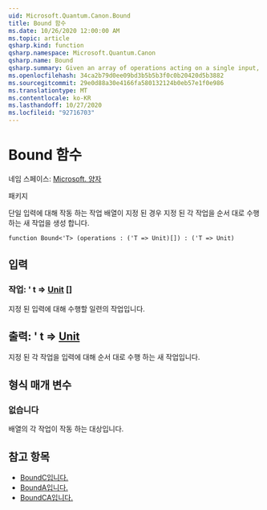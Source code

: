 ```yaml
---
uid: Microsoft.Quantum.Canon.Bound
title: Bound 함수
ms.date: 10/26/2020 12:00:00 AM
ms.topic: article
qsharp.kind: function
qsharp.namespace: Microsoft.Quantum.Canon
qsharp.name: Bound
qsharp.summary: Given an array of operations acting on a single input, produces a new operation that performs each given operation in sequence.
ms.openlocfilehash: 34ca2b79d0ee09bd3b5b5b3f0c0b20420d5b3882
ms.sourcegitcommit: 29e0d88a30e4166fa580132124b0eb57e1f0e986
ms.translationtype: MT
ms.contentlocale: ko-KR
ms.lasthandoff: 10/27/2020
ms.locfileid: "92716703"
---
```

# <a name="bound-function"></a>Bound 함수

네임 스페이스: [Microsoft. 양자](xref:Microsoft.Quantum.Canon)

패키지 [](https://nuget.org/packages/)


단일 입력에 대해 작동 하는 작업 배열이 지정 된 경우 지정 된 각 작업을 순서 대로 수행 하는 새 작업을 생성 합니다.

```qsharp
function Bound<'T> (operations : ('T => Unit)[]) : ('T => Unit)
```


## <a name="input"></a>입력

### <a name="operations--t--unit-"></a>작업: ' t => [Unit](xref:microsoft.quantum.lang-ref.unit) []

지정 된 입력에 대해 수행할 일련의 작업입니다.



## <a name="output--t--unit"></a>출력: ' t => [Unit](xref:microsoft.quantum.lang-ref.unit) 

지정 된 각 작업을 입력에 대해 순서 대로 수행 하는 새 작업입니다.

## <a name="type-parameters"></a>형식 매개 변수

### <a name="t"></a>없습니다

배열의 각 작업이 작동 하는 대상입니다.

## <a name="see-also"></a>참고 항목

- [BoundC입니다.](xref:Microsoft.Quantum.Canon.BoundC)
- [BoundA입니다.](xref:Microsoft.Quantum.Canon.BoundA)
- [BoundCA입니다.](xref:Microsoft.Quantum.Canon.BoundCA)